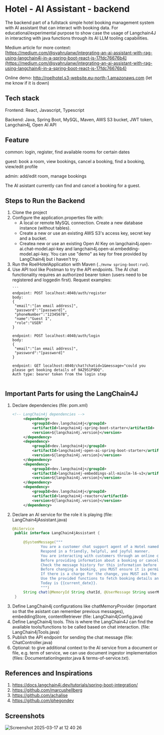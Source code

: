 # Hotel - AI Assistant - backend

The backend part of a fullstack simple hotel booking management system with AI assistant that can interact with booking data. For educational/experimental purpose to show case the usage of Langchain4J in interacting with java functions through its AI LLM tooling capabilities.


Medium article for more context: [https://medium.com/@syahrulanw/integrating-an-ai-assistant-with-rag-using-langchain4j-in-a-spring-boot-react-js-17fdc76676b4](https://medium.com/@syahrulanw/integrating-an-ai-assistant-with-rag-using-langchain4j-in-a-spring-boot-react-js-17fdc76676b4)

Online demo: http://roelhotel.s3-website.eu-north-1.amazonaws.com (let me know if it is down)

## Tech stack

Frontend: React, Javascript, Typescript

Backend: Java, Spring Boot, MySQL, Maven, AWS S3 bucket, JWT token, Langchain4j, Open AI API

## Feature

common: login, register, find available rooms for certain dates

guest: book a room, view bookings, cancel a booking, find a booking, view/edit profile

admin: add/edit room, manage bookings 

The AI asistant currently can find and cancel a booking for a guest. 

## Steps to Run the Backend

1. Clone the project
2. Configure the application.properties file with:
   - A local or remote MySQL connection. Create a new database instance (without tables).
   - Create a new or use an existing AWS S3's access key, secret key and a bucket.
   - Createa new or use an existing Open AI Key on langchain4j.open-ai.chat-model.api-key and langchain4j.open-ai.embedding-model.api-key. You can use "demo" as key for free provided by LangChain4j but i haven't try.
3. Run the RoelHotelApplication with Maven (`./mvnw spring-boot:run`).
4. Use API tool like Postman to try the API endpoints. The AI chat functionality requires an authorized bearer token (users need to be registered and loggedin first). Request examples:
   ````
   ```
   endpoint: POST localhost:4040/auth/register
   body:
   {
    "email":"[an email address]",
    "password":"[password]",
    "phoneNumber":"12345678",
    "name":"Guest 1",
    "role":"USER"
   }

   endpoint: POST localhost:4040/auth/login
   body:
   {
    "email":"[an email address]",
    "password":"[password]"
   }

   endpoint: GET localhost:4040/chat?chatid=1&message="could you please get booking details of 9AZ951P9DQ".
   Auth type: bearer token from the login step
  ```
  ````
## Important Parts for using the LangChain4J

1. Declare dependencies (file: pom.xml)
   ```xml
   <!-- LangChain4j dependencies -->
		<dependency>
			<groupId>dev.langchain4j</groupId>
			<artifactId>langchain4j-spring-boot-starter</artifactId>
			<version>${langchain4j.version}</version>
		</dependency>
		<dependency>
			<groupId>dev.langchain4j</groupId>
			<artifactId>langchain4j-open-ai-spring-boot-starter</artifactId>
			<version>${langchain4j.version}</version>
		</dependency>
		<dependency>
			<groupId>dev.langchain4j</groupId>
			<artifactId>langchain4j-embeddings-all-minilm-l6-v2</artifactId>
			<version>${langchain4j.version}</version>
		</dependency>
		<dependency>
			<groupId>dev.langchain4j</groupId>
			<artifactId>langchain4j-reactor</artifactId>
			<version>${langchain4j.version}</version>
		</dependency>
   ```
2. Declare an AI service for the role it is playing (file: LangChain4jAssistant.java)
   ```java
   @AiService
    public interface LangChain4jAssistant {
    
        @SystemMessage("""
                You are a customer chat support agent of a Hotel named "Roel Hotel".
                Respond in a friendly, helpful, and joyful manner.
                You are interacting with customers through an online chat system.
                Before providing information about a booking or cancelling a booking.
                Check the message history for this information before asking the user.
                Before changing a booking, you MUST ensure it is permitted by the terms.
                If there is a charge for the change, you MUST ask the user to consent before proceeding.
                Use the provided functions to fetch booking details and cancel bookings.
                Today is {{current_date}}.
                """)
        String chat(@MemoryId String chatId, @UserMessage String userMessage);
    }
   ```
3. Define LangChain4j configurations like chatMemoryProvider (important so that the asistant can remember previous messages), embeddingStore, contentRetriever (file: LangChain4jConfig.java)
4. Define LangChain4j tools. This is where the LangChain4J can find the available tools/functions to be called based on chat interaction. (file: LangChain4jTools.java)
5. Publish the API endpoint for sending the chat message (file: ChatController.java)
6. Optional: to give additional context to the AI service from a document or file, e.g. term of service, we can use document ingestor implementation (files: DocumentationIngestor.java & terms-of-service.txt).
   



## References and Inspirations 

1. https://docs.langchain4j.dev/tutorials/spring-boot-integration/<br/>
2. https://github.com/marcushellberg<br/>
3. https://github.com/achalise<br/>
4. https://github.com/phegondev<br/>

## Screenshots

![Screenshot 2025-03-17 at 12 40 26](https://github.com/user-attachments/assets/050f43b8-cda3-437b-9f41-0e53dfe9814c)
